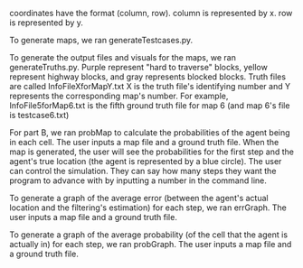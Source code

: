 coordinates have the format (column, row).
column is represented by x.
row is represented by y.

To generate maps, we ran generateTestcases.py.

To generate the output files and visuals for the maps, we ran generateTruths.py. 
Purple represent "hard to traverse" blocks, yellow represent highway blocks, and gray represents blocked blocks. 
Truth files are called InfoFileXforMapY.txt
X is the truth file's identifying number and Y represents the corresponding map's number. For example, InfoFile5forMap6.txt is the fifth ground truth file for map 6 (and map 6's file is testcase6.txt)

For part B, we ran probMap to calculate the probabilities of the agent being in each cell. The user inputs a map file and a ground truth file. When the map is generated, the user will see the probabilities for the first step and the agent's true location (the agent is represented by a blue circle). The user can control the simulation. They can say how many steps they want the program to advance with by inputting a number in the command line.

To generate a graph of the average error (between the agent's actual location and the filtering's estimation) for each step, we ran errGraph. The user inputs a map file and a ground truth file.

To generate a graph of the average probability (of the cell that the agent is actually in) for each step, we ran probGraph. The user inputs a map file and a ground truth file.
